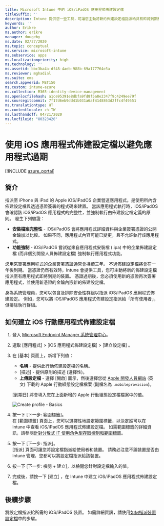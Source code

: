 ```yaml
---
title: Microsoft Intune 中的 iOS/iPadOS 應用程式佈建設定檔
titleSuffix: ''
description: Intune 提供您一些工具，可讓您主動將新的佈建設定檔指派給具有即將到期應用程式的裝置。
keywords: ''
author: Erikre
ms.author: erikre
manager: dougeby
ms.date: 02/27/2020
ms.topic: conceptual
ms.service: microsoft-intune
ms.subservice: apps
ms.localizationpriority: high
ms.technology: ''
ms.assetid: bbc3ba4a-df48-4aeb-988b-69a177764e3a
ms.reviewer: mghadial
ms.suite: ems
search.appverid: MET150
ms.custom: intune-azure
ms.collection: M365-identity-device-management
ms.openlocfilehash: a1ce95391e8dbfa9fd8f5a8e2347f9c4249ee79f
ms.sourcegitcommit: 7f17d6eb9dd41b031a6af4148863d2ffc4f49551
ms.translationtype: HT
ms.contentlocale: zh-TW
ms.lasthandoff: 04/21/2020
ms.locfileid: "80323426"
---
```

# <a name="use-ios-app-provisioning-profiles-to-prevent-your-apps-from-expiring"></a>使用 iOS 應用程式佈建設定檔以避免應用程式過期

[!INCLUDE [azure_portal](../includes/azure_portal.md)]

## <a name="introduction"></a>簡介

指派至 iPhone 與 iPad 的 Apple iOS/iPadOS 企業營運應用程式，是使用所內含佈建設定檔與透過憑證簽署的程式碼來建置。 當該應用程式執行時，iOS/iPadOS 會確認該 iOS/iPadOS 應用程式的完整性，並強制執行由佈建設定檔定義的原則。 發生下列驗證︰

- **安裝檔案完整性** - iOS/iPadOS 會將應用程式詳細資料與企業簽署憑證的公開金鑰加以比較。 如果不同，應用程式內容可能已變更，且不允許執行該應用程式。
- **功能強制** - iOS/iPadOS 嘗試從來自應用程式安裝檔 (.ipa) 中的企業佈建設定檔 (而非個別開發人員佈建設定檔) 強制執行應用程式功能。


您用來簽署應用程式的企業簽署憑證通常會持續三年。 不過佈建設定檔將會在一年後到期。 當憑證仍然有效時，Intune 會提供工具，您可主動將新的佈建設定檔指派至有應用程式即將到期的裝置。
憑證過期後，您必須使用新的憑證再次簽署應用程式，並使用新憑證的金鑰內嵌新的佈建設定檔。

身為系統管理員，您可以包含及排除安全性群組以指派 iOS/iPadOS 應用程式佈建設定。 例如，您可以將 iOS/iPadOS 應用程式佈建設定指派給「所有使用者」，但排除執行群組。

## <a name="how-to-create-an-ios-mobile-app-provisioning-profile"></a>如何建立 iOS 行動應用程式佈建設定檔

1. 登入 [Microsoft Endpoint Manager 系統管理中心](https://go.microsoft.com/fwlink/?linkid=2109431)。
2. 選取 [應用程式]   > [iOS 應用程式佈建設定檔]   > [建立設定檔]  。
3. 在 [基本]  頁面上，新增下列值：
    - **名稱** - 提供此行動佈建設定檔的名稱。
    - [描述]  - 提供原則的描述 (選擇性)。
    - **上傳設定檔** - 選擇 [開啟]  圖示，然後選擇您從 [Apple 開發人員網站](https://developer.apple.com/) \(英文\) 下載的 Apple 行動組態設定檔檔案 (副檔名為 `.mobileprovision`)。

   [到期日]  將會填入您在上面新增的 Apple 行動組態設定檔檔案中的值。<br>

   <img alt="Create profile - Basics" src="./media/app-provisioning-profile-ios/app-provisioning-profile-ios-01.png">

4. 按一下 [下一步:  範圍標籤]。<br>
   在 [範圍標籤]  頁面上，您可以選擇性地設定範圍標籤，以決定誰可以在 Intune 中查看 iOS/iPadOS 應用程式佈建設定檔。 如需範圍標籤的詳細資訊，請參閱[針對分散式 IT 使用角色型存取控制和範圍標籤](../fundamentals/scope-tags.md)。
5. 按一下 [下一步:  指派]。<br>
   [指派]  頁面可讓您將設定檔指派給使用者和裝置。 請務必注意不論裝置是否由 Intune 管理，您都可以將設定檔指派給該裝置。
6. 按一下 [下一步:  檢閱 + 建立]，以檢閱您針對設定檔輸入的值。
7. 完成後，請按一下 [建立]  ，在 Intune 中建立 iOS/iPadOS 應用程式佈建設定檔。 

## <a name="next-steps"></a>後續步驟

將設定檔指派給所需的 iOS/iPadOS 裝置。 如需詳細資訊，請使用[如何指派裝置設定檔](../configuration/device-profile-assign.md)中的步驟。
